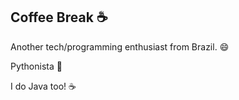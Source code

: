 ## Coffee Break ☕

Another tech/programming enthusiast from Brazil. 😄

Pythonista 🐍

I do Java too! ☕
